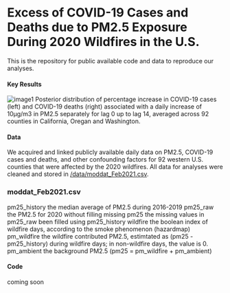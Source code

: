 # Excess of COVID-19 Cases and Deaths due to PM2.5 Exposure During 2020 Wildfires in the U.S.
This is the repository for public available code and data to reproduce our analyses.

#### Key Results
![image1](https://github.com/xiaodan-zhou/covid_wildfire/blob/master/output/pct_increases.png)
Posterior distribution of percentage increase in COVID-19 cases (left) and COVID-19 deaths (right) associated with a daily increase of 10μg/m3 in PM2.5 separately for lag 0 up to lag 14, averaged across 92 counties in California, Oregan and Washington. 

#### Data
We acquired and linked publicly available daily data on PM2.5, COVID-19 cases and deaths, and other confounding factors for 92 western U.S. counties that were affected by the 2020 wildfires. All data for analyses were cleaned and stored in [/data/moddat_Feb2021.csv](https://github.com/xiaodan-zhou/covid_wildfire/blob/master/data/moddat_Feb2021.csv). 

### moddat_Feb2021.csv
pm25_history  the median average of PM2.5 during 2016-2019
pm25_raw      the PM2.5 for 2020 without filling missing 
pm25          the missing values in pm25_raw been filled using pm25_history
wildfire      the boolean index of wildfire days, according to the smoke phenomenon (hazardmap)
pm_wildfire   the wildfire contributed PM2.5, estimtated as (pm25 - pm25_history) during wildfire days; in non-wildfire days, the value is 0.
pm_ambient    the background PM2.5 (pm25 = pm_wildfire + pm_ambient)


#### Code
coming soon 
